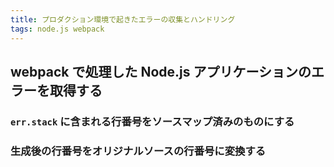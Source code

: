 ```yaml
---
title: プロダクション環境で起きたエラーの収集とハンドリング
tags: node.js webpack
---
```


## webpack で処理した Node.js アプリケーションのエラーを取得する

### `err.stack` に含まれる行番号をソースマップ済みのものにする

### 生成後の行番号をオリジナルソースの行番号に変換する
